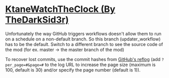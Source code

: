 # [KtaneWatchTheClock (By TheDarkSid3r)](https://github.com/TheDarkSid3r/KtaneWatchTheClock)

Unfortunately the way GitHub triggers workflows doesn't allow them to run on a schedule on a non-default branch. So this branch (updater_workflow) has to be the default. Switch to a different branch to see the source code of the mod (for ex. master -> the master branch of the mod)

To recover lost commits, use the commit hashes from [GitHub's reflog](https://api.github.com/repos/KtaneModules/KtaneWatchTheClock-TheDarkSid3r/events) (add `?per_page=#&page=#` to the log URL to increase the page size (maximum is 100, default is 30) and/or specify the page number (default is 1)).
